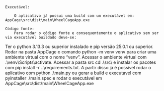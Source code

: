 	Executável:

		O aplicativo já possui uma build com um executável em: AppCage\src\dist\main\WheelCageApp.exe

	Código fonte:
		Para rodar o código fonte e consequentemente o aplicativo sem ser via executável buildado deve-se:
Ter o python 3.13.3 ou superior instalado e pip versão 25.0.1 ou superior.
Rodar na pasta AppCage o comando python -m venv venv para criar uma ambiente virtual com o nome “venv”.
Acessar o ambiente virtual com .\venv\Scripts\activate.
Acessar a pasta src cd .\src\ e instalar os pacotes com pip install -r ..\requirements.txt.
A partir disso já é possível rodar o aplicativo com python .\main.py ou gerar a build e executavel com pyinstaller .\main.spec e rodar o executável em AppCage\src\dist\main\WheelCageApp.exe
